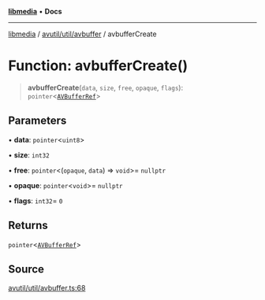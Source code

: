 [**libmedia**](../../../../README.md) • **Docs**

***

[libmedia](../../../../README.md) / [avutil/util/avbuffer](../README.md) / avbufferCreate

# Function: avbufferCreate()

> **avbufferCreate**(`data`, `size`, `free`, `opaque`, `flags`): `pointer`\<[`AVBufferRef`](../../../struct/avbuffer/classes/AVBufferRef.md)\>

## Parameters

• **data**: `pointer`\<`uint8`\>

• **size**: `int32`

• **free**: `pointer`\<(`opaque`, `data`) => `void`\>= `nullptr`

• **opaque**: `pointer`\<`void`\>= `nullptr`

• **flags**: `int32`= `0`

## Returns

`pointer`\<[`AVBufferRef`](../../../struct/avbuffer/classes/AVBufferRef.md)\>

## Source

[avutil/util/avbuffer.ts:68](https://github.com/zhaohappy/libmedia/blob/87bf8029d8be58d5035a3f4dc7037c25d1ac371b/src/avutil/util/avbuffer.ts#L68)
